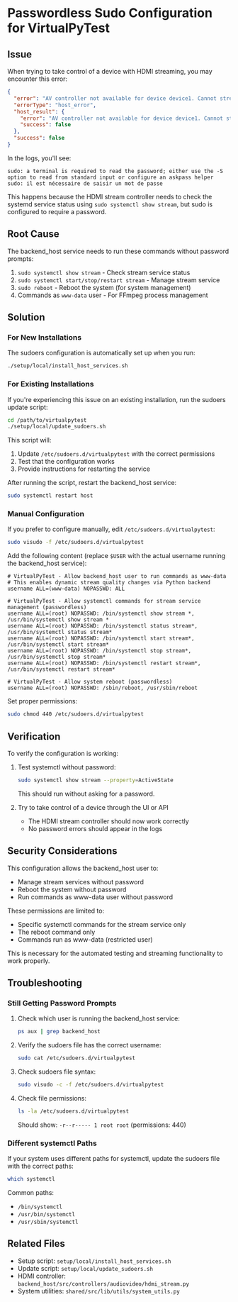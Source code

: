 # Passwordless Sudo Configuration for VirtualPyTest

## Issue

When trying to take control of a device with HDMI streaming, you may encounter this error:

```json
{
  "error": "AV controller not available for device device1. Cannot stream video.",
  "errorType": "host_error",
  "host_result": {
    "error": "AV controller not available for device device1. Cannot stream video.",
    "success": false
  },
  "success": false
}
```

In the logs, you'll see:

```
sudo: a terminal is required to read the password; either use the -S option to read from standard input or configure an askpass helper
sudo: il est nécessaire de saisir un mot de passe
```

This happens because the HDMI stream controller needs to check the systemd service status using `sudo systemctl show stream`, but sudo is configured to require a password.

## Root Cause

The backend_host service needs to run these commands without password prompts:

1. `sudo systemctl show stream` - Check stream service status
2. `sudo systemctl start/stop/restart stream` - Manage stream service
3. `sudo reboot` - Reboot the system (for system management)
4. Commands as `www-data` user - For FFmpeg process management

## Solution

### For New Installations

The sudoers configuration is automatically set up when you run:

```bash
./setup/local/install_host_services.sh
```

### For Existing Installations

If you're experiencing this issue on an existing installation, run the sudoers update script:

```bash
cd /path/to/virtualpytest
./setup/local/update_sudoers.sh
```

This script will:
1. Update `/etc/sudoers.d/virtualpytest` with the correct permissions
2. Test that the configuration works
3. Provide instructions for restarting the service

After running the script, restart the backend_host service:

```bash
sudo systemctl restart host
```

### Manual Configuration

If you prefer to configure manually, edit `/etc/sudoers.d/virtualpytest`:

```bash
sudo visudo -f /etc/sudoers.d/virtualpytest
```

Add the following content (replace `$USER` with the actual username running the backend_host service):

```
# VirtualPyTest - Allow backend_host user to run commands as www-data
# This enables dynamic stream quality changes via Python backend
username ALL=(www-data) NOPASSWD: ALL

# VirtualPyTest - Allow systemctl commands for stream service management (passwordless)
username ALL=(root) NOPASSWD: /bin/systemctl show stream *, /usr/bin/systemctl show stream *
username ALL=(root) NOPASSWD: /bin/systemctl status stream*, /usr/bin/systemctl status stream*
username ALL=(root) NOPASSWD: /bin/systemctl start stream*, /usr/bin/systemctl start stream*
username ALL=(root) NOPASSWD: /bin/systemctl stop stream*, /usr/bin/systemctl stop stream*
username ALL=(root) NOPASSWD: /bin/systemctl restart stream*, /usr/bin/systemctl restart stream*

# VirtualPyTest - Allow system reboot (passwordless)
username ALL=(root) NOPASSWD: /sbin/reboot, /usr/sbin/reboot
```

Set proper permissions:

```bash
sudo chmod 440 /etc/sudoers.d/virtualpytest
```

## Verification

To verify the configuration is working:

1. Test systemctl without password:
   ```bash
   sudo systemctl show stream --property=ActiveState
   ```
   This should run without asking for a password.

2. Try to take control of a device through the UI or API
   - The HDMI stream controller should now work correctly
   - No password errors should appear in the logs

## Security Considerations

This configuration allows the backend_host user to:
- Manage stream services without password
- Reboot the system without password
- Run commands as www-data user without password

These permissions are limited to:
- Specific systemctl commands for the stream service only
- The reboot command only
- Commands run as www-data (restricted user)

This is necessary for the automated testing and streaming functionality to work properly.

## Troubleshooting

### Still Getting Password Prompts

1. Check which user is running the backend_host service:
   ```bash
   ps aux | grep backend_host
   ```

2. Verify the sudoers file has the correct username:
   ```bash
   sudo cat /etc/sudoers.d/virtualpytest
   ```

3. Check sudoers file syntax:
   ```bash
   sudo visudo -c -f /etc/sudoers.d/virtualpytest
   ```

4. Check file permissions:
   ```bash
   ls -la /etc/sudoers.d/virtualpytest
   ```
   Should show: `-r--r----- 1 root root` (permissions: 440)

### Different systemctl Paths

If your system uses different paths for systemctl, update the sudoers file with the correct paths:

```bash
which systemctl
```

Common paths:
- `/bin/systemctl`
- `/usr/bin/systemctl`
- `/usr/sbin/systemctl`

## Related Files

- Setup script: `setup/local/install_host_services.sh`
- Update script: `setup/local/update_sudoers.sh`
- HDMI controller: `backend_host/src/controllers/audiovideo/hdmi_stream.py`
- System utilities: `shared/src/lib/utils/system_utils.py`

